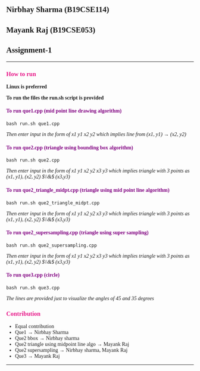 ## Nirbhay Sharma (B19CSE114)
## Mayank Raj (B19CSE053)
## Assignment-1

---

### How to run

**Linux is preferred**

**To run the files the run.sh script is provided**

#### To run que1.cpp (mid point line drawing algorithm)

```
bash run.sh que1.cpp
```

*Then enter input in the form of x1 y1 x2 y2 which implies line from (x1, y1) $\to$ (x2, y2)*

#### To run que2.cpp (triangle using bounding box algorithm)

```
bash run.sh que2.cpp
```

*Then enter input in the form of x1 y1 x2 y2 x3 y3 which implies triangle with 3 points as (x1, y1), (x2, y2) $\\&$ (x3,y3)*

#### To run que2_triangle_midpt.cpp (triangle using mid point line algorithm)

```
bash run.sh que2_triangle_midpt.cpp
```

*Then enter input in the form of x1 y1 x2 y2 x3 y3 which implies triangle with 3 points as (x1, y1), (x2, y2) $\\&$ (x3,y3)*


#### To run que2_supersampling.cpp (triangle using super sampling)

```
bash run.sh que2_supersampling.cpp
```

*Then enter input in the form of x1 y1 x2 y2 x3 y3 which implies triangle with 3 points as (x1, y1), (x2, y2) $\\&$ (x3,y3)*


#### To run que3.cpp (circle)

```
bash run.sh que3.cpp
```

*The lines are provided just to visualize the angles of 45 and 35 degrees*


### Contribution

- Equal contribution
- Que1 $\to$ Nirbhay Sharma 
- Que2 bbox $\to$ Nirbhay sharma
- Que2 triangle using midpoint line algo $\to$ Mayank Raj
- Que2 supersampling $\to$ Nirbhay sharma, Mayank Raj
- Que3 $\to$ Mayank Raj

---

<style> 

table, th, td {
  border: 0.1px solid black;
  border-collapse: collapse;
}

* {
    font-family:"Monaco";
}


h3 {
    color:#e71989;
}

h4 {
    color:purple;
}

</style>

<script type="text/javascript" src="http://cdn.mathjax.org/mathjax/latest/MathJax.js?config=TeX-AMS-MML_HTMLorMML"></script>
<script type="text/x-mathjax-config">
    MathJax.Hub.Config({ tex2jax: {inlineMath: [['$', '$']]}, messageStyle: "none" });
</script>